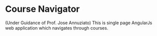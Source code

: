 # Course Navigator 
(Under Guidance of Prof. Jose Annuziato)
This is single page AngularJs web application which navigates through courses.


